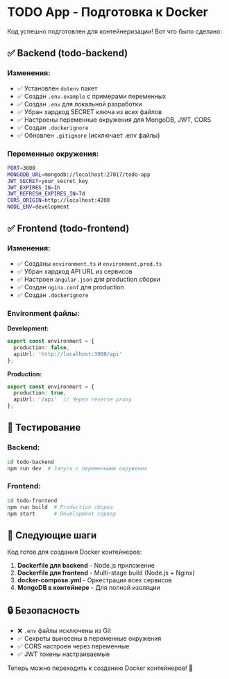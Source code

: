 # TODO App - Подготовка к Docker

Код успешно подготовлен для контейнеризации! Вот что было сделано:

## ✅ Backend (todo-backend)

### Изменения:
- ✅ Установлен `dotenv` пакет
- ✅ Создан `.env.example` с примерами переменных
- ✅ Создан `.env` для локальной разработки
- ✅ Убран хардкод SECRET ключа из всех файлов
- ✅ Настроены переменные окружения для MongoDB, JWT, CORS
- ✅ Создан `.dockerignore`
- ✅ Обновлен `.gitignore` (исключает .env файлы)

### Переменные окружения:
```bash
PORT=3000
MONGODB_URL=mongodb://localhost:27017/todo-app
JWT_SECRET=your_secret_key
JWT_EXPIRES_IN=1h
JWT_REFRESH_EXPIRES_IN=7d
CORS_ORIGIN=http://localhost:4200
NODE_ENV=development
```

## ✅ Frontend (todo-frontend)

### Изменения:
- ✅ Созданы `environment.ts` и `environment.prod.ts`
- ✅ Убран хардкод API URL из сервисов
- ✅ Настроен `angular.json` для production сборки
- ✅ Создан `nginx.conf` для production
- ✅ Создан `.dockerignore`

### Environment файлы:
**Development:**
```typescript
export const environment = {
  production: false,
  apiUrl: 'http://localhost:3000/api'
};
```

**Production:**
```typescript
export const environment = {
  production: true,
  apiUrl: '/api'  // Через reverse proxy
};
```

## 🧪 Тестирование

### Backend:
```bash
cd todo-backend
npm run dev  # Запуск с переменными окружения
```

### Frontend:
```bash
cd todo-frontend
npm run build  # Production сборка
npm start      # Development сервер
```

## 🎯 Следующие шаги

Код готов для создания Docker контейнеров:

1. **Dockerfile для backend** - Node.js приложение
2. **Dockerfile для frontend** - Multi-stage build (Node.js + Nginx)
3. **docker-compose.yml** - Оркестрация всех сервисов
4. **MongoDB в контейнере** - Для полной изоляции

## 🔒 Безопасность

- ❌ `.env` файлы исключены из Git
- ✅ Секреты вынесены в переменные окружения
- ✅ CORS настроен через переменные
- ✅ JWT токены настраиваемые

Теперь можно переходить к созданию Docker контейнеров! 🐳
